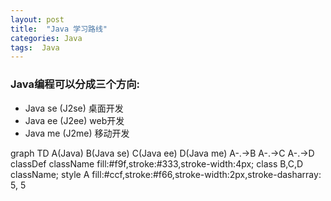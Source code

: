 ```yaml
---
layout: post
title:  "Java 学习路线"
categories: Java
tags:  Java
---
```


### Java编程可以分成三个方向:
- Java se (J2se) 桌面开发
- Java ee (J2ee) web开发
- Java me (J2me) 移动开发

<script src="/js/mermaid.min.js"></script>
<script>mermaid.initialize({startOnLoad:true});</script>
<div class="mermaid">
graph TD
    A(Java)
    B(Java se)
    C(Java ee)
    D(Java me)
    A-.->B
    A-.->C
    A-.->D
    classDef className fill:#f9f,stroke:#333,stroke-width:4px;
    class B,C,D className;
    style A fill:#ccf,stroke:#f66,stroke-width:2px,stroke-dasharray: 5, 5
</div>

